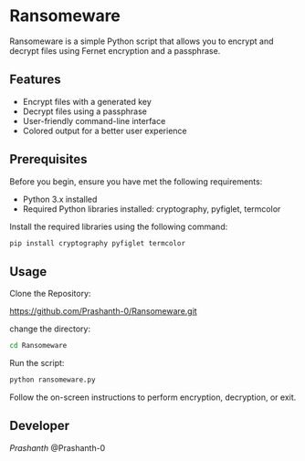 # Ransomeware


Ransomeware is a simple Python script that allows you to encrypt and decrypt files using Fernet encryption and a passphrase.

## Features

- Encrypt files with a generated key
- Decrypt files using a passphrase
- User-friendly command-line interface
- Colored output for a better user experience

## Prerequisites

Before you begin, ensure you have met the following requirements:

- Python 3.x installed
- Required Python libraries installed: cryptography, pyfiglet, termcolor

Install the required libraries using the following command:

```bash
pip install cryptography pyfiglet termcolor 
```

## Usage

Clone the Repository:

https://github.com/Prashanth-0/Ransomeware.git

change the directory:
```bash
cd Ransomeware
```

Run the script:
```bash
python ransomeware.py
```

Follow the on-screen instructions to perform encryption, decryption, or exit.

## Developer

_Prashanth_ @Prashanth-0

